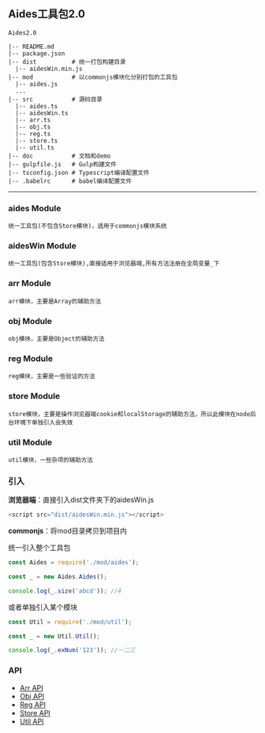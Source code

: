 ## Aides工具包2.0

```
Aides2.0

|-- README.md
|-- package.json
|-- dist          # 统一打包构建目录
  |-- aidesWin.min.js
|-- mod           # 以commonjs模块化分别打包的工具包
  |-- aides.js     
  ...
|-- src           # 源码目录
  |-- aides.ts    
  |-- aidesWin.ts
  |-- arr.ts       
  |-- obj.ts       
  |-- reg.ts      
  |-- store.ts     
  |-- util.ts     
|-- doc           # 文档和demo
|-- gulpfile.js   # Gulp构建文件
|-- tsconfig.json # Typescript编译配置文件
|-- .babelrc      # babel编译配置文件
```
***

### aides Module

```
统一工具包(不包含Store模块)，适用于commonjs模块系统
```

### aidesWin Module

```
统一工具包(包含Store模块),直接适用于浏览器端,所有方法注册在全局变量_下
```

### arr Module

```
arr模块，主要是Array的辅助方法
```

### obj Module

```
obj模块，主要是Object的辅助方法
```

### reg Module
```
reg模块，主要是一些验证的方法
```

### store Module

```
store模块，主要是操作浏览器端cookie和localStorage的辅助方法，所以此模块在node后台环境下单独引入会失效
```

### util Module

```
util模块，一些杂项的辅助方法
```

### 引入

**浏览器端**：直接引入dist文件夹下的aidesWin.js
```js
<script src="dist/aidesWin.min.js"></script>
```

**commonjs**：将mod目录拷贝到项目内

统一引入整个工具包

```js
const Aides = require('./mod/aides');

const _ = new Aides.Aides();

console.log(_.size('abcd')); //4
```

或者单独引入某个模块

```js
const Util = require('./mod/util');

const _ = new Util.Util();

console.log(_.exNum('123')); //一二三
```

### API

* [Arr API](https://github.com/LeoHughes/Aides2.0/blob/master/doc/Arr.md)
* [Obj API](https://github.com/LeoHughes/Aides2.0/blob/master/doc/Obj.md)
* [Reg API](https://github.com/LeoHughes/Aides2.0/blob/master/doc/Reg.md)
* [Store API](https://github.com/LeoHughes/Aides2.0/blob/master/doc/Store.md)
* [Util API](https://github.com/LeoHughes/Aides2.0/blob/master/doc/Util.md)